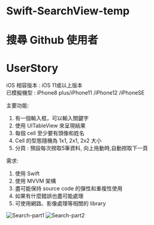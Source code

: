 # Swift-SearchView-temp
# 搜尋 Github 使用者
# UserStory

iOS 相容版本 : iOS 11或以上版本 <br />
已模擬機型 : iPhone8 plus/iPhone11 /iPhone12 /iPhoneSE

主要功能:

1. 有一個輸入框，可以輸入關鍵字<br />
2. 使用 UITableView 來呈現結果<br />
3. 每個 cell 至少要有頭像和姓名<br />
4. Cell 的型態隨機為 1x1, 2x1, 2x2 大小<br />
5. 分頁  :  預設每次撈取5筆資料, 向上拖動時,自動撈取下一頁<br />

需求:

1. 使用 Swift<br />
2. 使用 MVVM 架構<br />
3. 盡可能保持 source code 的彈性和重複性使用<br />
4. 如果有什麼錯誤也盡可能處理<br />
5. 可使用網路、影像處理等相關的 library<br />

![Search-part1](https://user-images.githubusercontent.com/8057425/111562700-9b660080-87d1-11eb-8078-96e364ad8925.gif)
![Search-part2](https://user-images.githubusercontent.com/8057425/111562710-a1f47800-87d1-11eb-8a7e-466d5a8339f5.gif)
